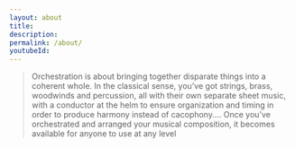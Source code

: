 ```yaml
---
layout: about
title:
description:
permalink: /about/
youtubeId:
---
```


> Orchestration is about bringing together disparate things into a coherent whole. In the classical sense, you’ve got strings, brass, woodwinds and percussion, all with their own separate sheet music, with a conductor at the helm to ensure organization and timing in order to produce harmony instead of cacophony.... Once you’ve orchestrated and arranged your musical composition, it becomes available for anyone to use at any level
